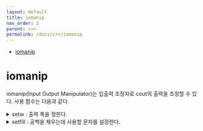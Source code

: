 ```yaml
---
layout: default
title: iomanip
nav_order: 2
parent: c++ 
permalink: /docs/c++/iomanip
---
```


* [iomanip](#iomanip)

# iomanip

iomanip(Input Output Manipulator)는 입출력 조정자로 cout의 출력을 조정할 수 있다. 사용 함수는 다음과 같다.

<details>
<summary>setw : 출력 폭을 정한다. </summary>

다음 스트림 요소의 너비를 설정하며 지정하려는 각 요소 앞에 삽입해야 한다.  
setw가 설정하는 출력 폭은 최소 값이다. 그러므로 데이터가 지정한 폭보다 길다면 지정된 폭은 무시되고 데이터의 길이에 맞추어진다.  

```cpp
#include <iomanip>

T6 setw(streamsize Wide);

// Wide : 표시 필드의 너비
// 반환값 : 조작자는 스트림에서 추출하거나 스트림 str에 삽입할 때 호출 str.width(Wide)한 다음 반환하는 개체를 반환한다. 

```

```cpp
int	val = 12345;

std::cout << "val:" << val << std::endl;
std::cout << "val:" << setw(10) << val << std::endl;
std::cout << "val:" << setw(3) << val << std::endl;

// val:12345
// val:     12345
// val:12345
```
</details>

<details>
<summary>setfill : 공백을 채우는데 사용할 문자를 설정한다.</summary>

```cpp
#include <iomanip>

template <class Elem>
T4 setfill(Elem Ch);

// Ch : 오른쪽 맞춤된 디스플레이에서 공백을 채우는데 사용할 문자입니다.
// 반환값 : 조작자는 스트림에서 추출하거나 스트림 str에 삽입할 때 호출 str.fill(Ch)한 다음 반환하는 개체를 반환한다. 형식 Elem은 스트림 str의 요소 형식과 동일해야 한다.

```
</details>  
